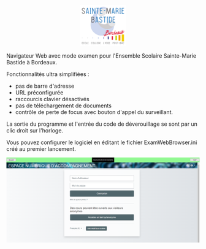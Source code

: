 <p align="center">
    <a href='https://www.smb33.fr/' target='_blank'><img src="./media/logo.svg"  width="120"></a>
</p>

Navigateur Web avec mode examen pour l'Ensemble Scolaire Sainte-Marie Bastide à Bordeaux.

Fonctionnalités ultra simplifiées :
* pas de barre d'adresse
* URL préconfigurée
* raccourcis clavier désactivés
* pas de téléchargement de documents
* contrôle de perte de focus avec bouton d'appel du surveillant.

La sortie du programme et l'entrée du code de déverouillage se sont par un clic droit sur l'horloge.

Vous pouvez configurer le logiciel en éditant le fichier ExamWebBrowser.ini créé au premier lancement.

<p align="center">
    <a href='https://www.smb33.fr/' target='_blank'><img src="./media/ScreenShot.png"  width="640"></a>
</p>
